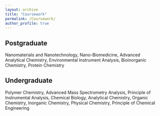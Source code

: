 ```yaml
---
layout: archive
title: "Coursework"
permalink: /Coursework/
author_profile: true
---
```


## Postgraduate
Nanomaterials and Nanotechnology, Nano-Biomedicine, Advanced Analytical Chemistry, Environmental Instrument Analysis, Bioinorganic Chemistry, Protein Chemistry

## Undergraduate
Polymer Chemistry, Advanced Mass Spectrometry Analysis, Principle of Instrumental Analysis, Chemical Biology, Analytical Chemistry, Organic Chemistry, Inorganic Chemistry, Physical Chemistry, Principle of Chemical Engineering
